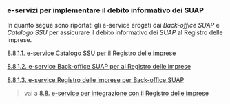 ### e-servizi per implementare il debito informativo dei SUAP

In quanto segue sono riportati gli e-service erogati dai *Back-office SUAP* e *Catalogo SSU* per assicurare il debito informativo dei *SUAP* al Registro delle imprese.

[8.8.1.1. e-service Catalogo SSU per il Registro delle imprese](08_08_01_01.md)

[8.8.1.2. e-service Back-office SUAP per al Registro delle imprese](08_08_01_02.md)

[8.8.1.3. e-service Registro delle imprese per Back-office SUAP](08_08_01_03.md)

> vai a [8.8. e-service per integrazione con il Registro delle imprese](../08_08.md)

